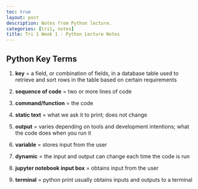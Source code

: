 ```yaml
---
toc: true
layout: post
description: Notes from Python lecture.
categories: [tri1, notes]
title: Tri 1 Week 1 - Python Lecture Notes
---
```


## Python Key Terms

1. **key** = a field, or combination of fields, in a database table used to retrieve and sort rows in the table based on certain requirements 

2. **sequence of code** = two or more lines of code

3. **command/function** = the code

4.  **static text** = what we ask it to print; does not change

5. **output** = varies depending on tools and development intentions; what the code does when you run it

6. **variable** = stores input from the user

7. **dynamic** = the input and output can change each time the code is run

8. **jupyter notebook input box** = obtains input from the user

9. **terminal** = python print usually obtains inputs and outputs to a terminal